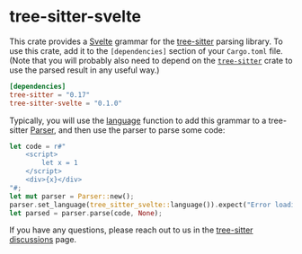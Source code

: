 # tree-sitter-svelte

This crate provides a [Svelte][] grammar for the [tree-sitter][] parsing
library.  To use this crate, add it to the `[dependencies]` section of your
`Cargo.toml` file.  (Note that you will probably also need to depend on the
[`tree-sitter`][tree-sitter crate] crate to use the parsed result in any useful
way.)

``` toml
[dependencies]
tree-sitter = "0.17"
tree-sitter-svelte = "0.1.0"
```

Typically, you will use the [language][language func] function to add this
grammar to a tree-sitter [Parser][], and then use the parser to parse some code:

``` rust
let code = r#"
    <script>
        let x = 1
    </script>
    <div>{x}</div>
"#;
let mut parser = Parser::new();
parser.set_language(tree_sitter_svelte::language()).expect("Error loading Svelte grammar");
let parsed = parser.parse(code, None);
```

If you have any questions, please reach out to us in the [tree-sitter
discussions] page.

[Svelte]: https://svelte.dev
[Language]: https://docs.rs/tree-sitter/*/tree_sitter/struct.Language.html
[language func]: https://docs.rs/tree-sitter-svelte/*/tree_sitter_svelte/fn.language.html
[Parser]: https://docs.rs/tree-sitter/*/tree_sitter/struct.Parser.html
[tree-sitter]: https://tree-sitter.github.io/
[tree-sitter crate]: https://crates.io/crates/tree-sitter
[tree-sitter discussions]: https://github.com/tree-sitter/tree-sitter/discussions
